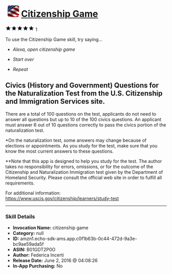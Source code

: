 # &nbsp;<img src="skill_icon" alt="Citizenship Game icon" width="36"> [Citizenship Game](http://alexa.amazon.com/#skills/amzn1.echo-sdk-ams.app.c0f1b63b-0c44-472d-9a3e-bc9ae59ada5f)
![5 stars](../../images/ic_star_black_18dp_1x.png)![5 stars](../../images/ic_star_black_18dp_1x.png)![5 stars](../../images/ic_star_black_18dp_1x.png)![5 stars](../../images/ic_star_black_18dp_1x.png)![5 stars](../../images/ic_star_black_18dp_1x.png) 1

To use the Citizenship Game skill, try saying...

* *Alexa, open citizenship game*

* *Start over*

* *Repeat*

Civics (History and Government) Questions for the Naturalization Test
from the U.S. Citizenship and Immigration Services site. 
----------------------------------------------------------------------------------------------
There are a total of 100 questions on the test, applicants do not need to answer all questions but  up to 10 of the 100 civics questions. An applicant must answer 6 out of 10 questions correctly to pass the civics portion of the naturalization test.

*On the naturalization test, some answers may change because of elections or appointments. As you study for the test,
make sure that you know the most current answers to these questions.

**Note that this app is designed to help you study for the test. The author takes no responsibility for errors, omissions, or for the outcome of the Citizenship and Naturalization Immigration test given by the Department of Homeland Security. Please consult the official web site in order to fulfill all requirements.

For additional information: 
https://www.uscis.gov/citizenship/learners/study-test

***

### Skill Details

* **Invocation Name:** citizenship game
* **Category:** null
* **ID:** amzn1.echo-sdk-ams.app.c0f1b63b-0c44-472d-9a3e-bc9ae59ada5f
* **ASIN:** B01GDT2P0O
* **Author:** Federica Incerti
* **Release Date:** June 2, 2016 @ 04:08:26
* **In-App Purchasing:** No
